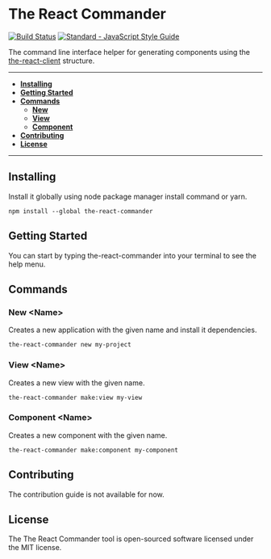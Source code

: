 # The React Commander

[![Build Status](https://travis-ci.org/rhberro/the-react-commander.svg?branch=master)](https://travis-ci.org/rhberro/the-react-client)
[![Standard - JavaScript Style Guide](https://img.shields.io/badge/code%20style-standard-brightgreen.svg)](http://standardjs.com/)

The command line interface helper for generating components using the [the-react-client](https://github.com/rhberro/the-react-client) structure.

---

- [**Installing**](#installing)
- [**Getting Started**](#getting-started)
- [**Commands**](#commands)
  - [**New**](#new-name)
  - [**View**](#view-name)
  - [**Component**](#component-name)
- [**Contributing**](#contributing)
- [**License**](#license)

---

## Installing

Install it globally using node package manager install command or yarn.

```
npm install --global the-react-commander
```

## Getting Started

You can start by typing the-react-commander into your terminal to see the help menu.

## Commands

### New \<Name>

Creates a new application with the given name and install it dependencies.

```
the-react-commander new my-project
```

### View \<Name>

Creates a new view with the given name.

```
the-react-commander make:view my-view
```

### Component \<Name>

Creates a new component with the given name.

```
the-react-commander make:component my-component
```

## Contributing

The contribution guide is not available for now.

## License

The The React Commander tool is open-sourced software licensed under the MIT license.
